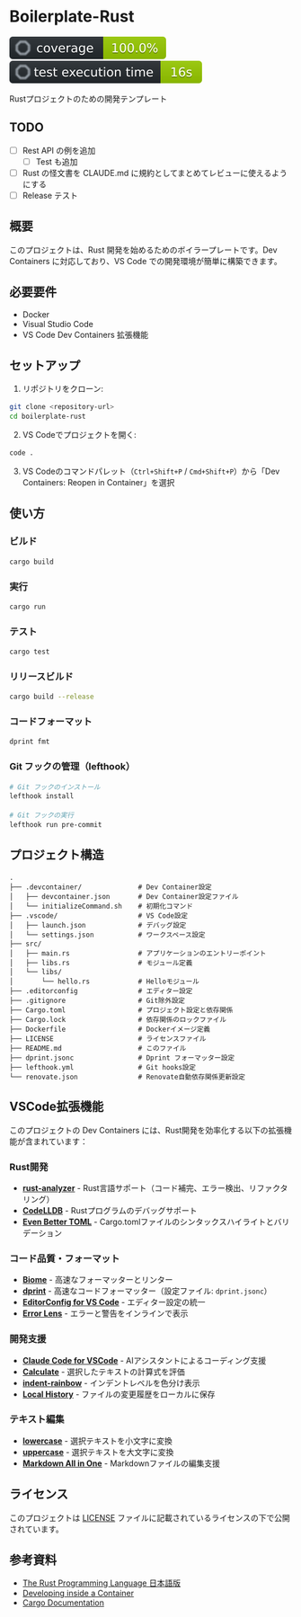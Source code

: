 # Boilerplate-Rust

![coverage](docs/coverage.svg)
![coverage](docs/time.svg)

Rustプロジェクトのための開発テンプレート

## TODO

- [ ] Rest API の例を追加
  - [ ] Test も追加
- [ ] Rust の怪文書を CLAUDE.md に規約としてまとめてレビューに使えるようにする
- [ ] Release テスト

## 概要

このプロジェクトは、Rust 開発を始めるためのボイラープレートです。Dev Containers に対応しており、VS Code での開発環境が簡単に構築できます。

## 必要要件

- Docker
- Visual Studio Code
- VS Code Dev Containers 拡張機能

## セットアップ

1. リポジトリをクローン:

```bash
git clone <repository-url>
cd boilerplate-rust
```

2. VS Codeでプロジェクトを開く:

```bash
code .
```

3. VS Codeのコマンドパレット（`Ctrl+Shift+P` / `Cmd+Shift+P`）から「Dev Containers: Reopen in Container」を選択

## 使い方

### ビルド

```bash
cargo build
```

### 実行

```bash
cargo run
```

### テスト

```bash
cargo test
```

### リリースビルド

```bash
cargo build --release
```

### コードフォーマット

```bash
dprint fmt
```

### Git フックの管理（lefthook）

```bash
# Git フックのインストール
lefthook install

# Git フックの実行
lefthook run pre-commit
```

## プロジェクト構造

```
.
├── .devcontainer/              # Dev Container設定
│   ├── devcontainer.json       # Dev Container設定ファイル
│   └── initializeCommand.sh    # 初期化コマンド
├── .vscode/                    # VS Code設定
│   ├── launch.json             # デバッグ設定
│   └── settings.json           # ワークスペース設定
├── src/
│   ├── main.rs                 # アプリケーションのエントリーポイント
│   ├── libs.rs                 # モジュール定義
│   └── libs/
│       └── hello.rs            # Helloモジュール
├── .editorconfig               # エディター設定
├── .gitignore                  # Git除外設定
├── Cargo.toml                  # プロジェクト設定と依存関係
├── Cargo.lock                  # 依存関係のロックファイル
├── Dockerfile                  # Dockerイメージ定義
├── LICENSE                     # ライセンスファイル
├── README.md                   # このファイル
├── dprint.jsonc                # Dprint フォーマッター設定
├── lefthook.yml                # Git hooks設定
└── renovate.json               # Renovate自動依存関係更新設定
```

## VSCode拡張機能

このプロジェクトの Dev Containers には、Rust開発を効率化する以下の拡張機能が含まれています：

### Rust開発

- **[rust-analyzer](https://marketplace.visualstudio.com/items?itemName=rust-lang.rust-analyzer)** - Rust言語サポート（コード補完、エラー検出、リファクタリング）
- **[CodeLLDB](https://marketplace.visualstudio.com/items?itemName=vadimcn.vscode-lldb)** - Rustプログラムのデバッグサポート
- **[Even Better TOML](https://marketplace.visualstudio.com/items?itemName=tamasfe.even-better-toml)** - Cargo.tomlファイルのシンタックスハイライトとバリデーション

### コード品質・フォーマット

- **[Biome](https://marketplace.visualstudio.com/items?itemName=biomejs.biome)** - 高速なフォーマッターとリンター
- **[dprint](https://marketplace.visualstudio.com/items?itemName=dprint.dprint)** - 高速なコードフォーマッター（設定ファイル: `dprint.jsonc`）
- **[EditorConfig for VS Code](https://marketplace.visualstudio.com/items?itemName=EditorConfig.EditorConfig)** - エディター設定の統一
- **[Error Lens](https://marketplace.visualstudio.com/items?itemName=usernamehw.errorlens)** - エラーと警告をインラインで表示

### 開発支援

- **[Claude Code for VSCode](https://marketplace.visualstudio.com/items?itemName=Anthropic.claude-code)** - AIアシスタントによるコーディング支援
- **[Calculate](https://marketplace.visualstudio.com/items?itemName=acarreiro.calculate)** - 選択したテキストの計算式を評価
- **[indent-rainbow](https://marketplace.visualstudio.com/items?itemName=oderwat.indent-rainbow)** - インデントレベルを色分け表示
- **[Local History](https://marketplace.visualstudio.com/items?itemName=xyz.local-history)** - ファイルの変更履歴をローカルに保存

### テキスト編集

- **[lowercase](https://marketplace.visualstudio.com/items?itemName=ruiquelhas.vscode-lowercase)** - 選択テキストを小文字に変換
- **[uppercase](https://marketplace.visualstudio.com/items?itemName=ruiquelhas.vscode-uppercase)** - 選択テキストを大文字に変換
- **[Markdown All in One](https://marketplace.visualstudio.com/items?itemName=yzhang.markdown-all-in-one)** - Markdownファイルの編集支援

## ライセンス

このプロジェクトは [LICENSE](./LICENSE) ファイルに記載されているライセンスの下で公開されています。

## 参考資料

- [The Rust Programming Language 日本語版](https://doc.rust-jp.rs/book-ja/)
- [Developing inside a Container](https://code.visualstudio.com/docs/devcontainers/containers)
- [Cargo Documentation](https://doc.rust-lang.org/cargo/)
